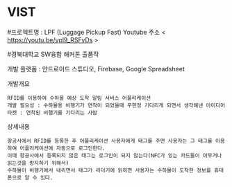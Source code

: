 # VIST

#프로젝트명 : LPF (Luggage Pickup Fast)
Youtube 주소
< https://youtu.be/vpl9_RSFvDs >

#경북대학교 SW융합 해커톤 출품작

개발 플랫폼 : 안드로이드 스튜디오, Firebase, Google Spreadsheet

개발개요
    
    RFID를 이용하여 수하물 예상 도착 알림 서비스 어플리케이션
    개발 필요성 : 수하물용 비행기가 연착이 되었을때 무한정 기다리게 되면서 생각해낸 아이디어
    타켓 : 연착된 비행기를 기다리는 사람
    
    
 상세내용
    
    항공사에서 RFID를 등록한 후 어플리케이션 사용자에게 태그를 주면 사용자는 그 태그를 이용하여 어플리케이션에 자동으로 로그인한다.
    이때 항공사에서 등록되지 않은 태그는 로그인이 되지 않는다(NFC가 있는 카드들이 아무거나 읽는것을 방지하기 위해서)
    수하물이 비행기에서 내리면서 태그가 리더기에 읽히면 사용자는 수하물이 도착한 정보를 휴대폰으로 알 수 있다.
